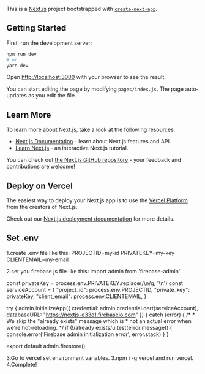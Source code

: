 This is a [Next.js](https://nextjs.org/) project bootstrapped with [`create-next-app`](https://github.com/vercel/next.js/tree/canary/packages/create-next-app).

## Getting Started

First, run the development server:

```bash
npm run dev
# or
yarn dev
```

Open [http://localhost:3000](http://localhost:3000) with your browser to see the result.

You can start editing the page by modifying `pages/index.js`. The page auto-updates as you edit the file.

## Learn More

To learn more about Next.js, take a look at the following resources:

- [Next.js Documentation](https://nextjs.org/docs) - learn about Next.js features and API.
- [Learn Next.js](https://nextjs.org/learn) - an interactive Next.js tutorial.

You can check out [the Next.js GitHub repository](https://github.com/vercel/next.js/) - your feedback and contributions are welcome!

## Deploy on Vercel

The easiest way to deploy your Next.js app is to use the [Vercel Platform](https://vercel.com/import?utm_medium=default-template&filter=next.js&utm_source=create-next-app&utm_campaign=create-next-app-readme) from the creators of Next.js.

Check out our [Next.js deployment documentation](https://nextjs.org/docs/deployment) for more details.

## Set .env

1.create .env file like this:
PROJECTID=my-id
PRIVATEKEY=my-key
CLIENTEMAIL=my-email

2.set you firebase.js file like this:
import admin from 'firebase-admin'

const privateKey = process.env.PRIVATEKEY.replace(/\\n/g, '\n')
const serviceAccount = {
    "project_id": process.env.PROJECTID,
    "private_key": privateKey,
    "client_email": process.env.CLIENTEMAIL,
}

try {
    admin.initializeApp({
        credential: admin.credential.cert(serviceAccount),
        databaseURL: "https://nextjs-e33e1.firebaseio.com"
    })
} catch (error) {
    /*
     * We skip the "already exists" message which is
     * not an actual error when we're hot-reloading.
     */
    if (!/already exists/u.test(error.message)) {
        console.error('Firebase admin initialization error', error.stack)
    }
}

export default admin.firestore()

3.Go to vercel set environment variables.
3.npm i -g vercel and run vercel.
4.Complete!